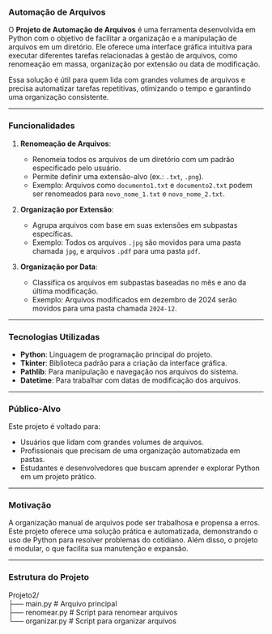 ### **Automação de Arquivos**

O **Projeto de Automação de Arquivos** é uma ferramenta desenvolvida em Python com o objetivo de facilitar a organização e a manipulação de arquivos em um diretório. Ele oferece uma interface gráfica intuitiva para executar diferentes tarefas relacionadas à gestão de arquivos, como renomeação em massa, organização por extensão ou data de modificação. 

Essa solução é útil para quem lida com grandes volumes de arquivos e precisa automatizar tarefas repetitivas, otimizando o tempo e garantindo uma organização consistente.

---

### **Funcionalidades**
1. **Renomeação de Arquivos**:
   - Renomeia todos os arquivos de um diretório com um padrão especificado pelo usuário.
   - Permite definir uma extensão-alvo (ex.: `.txt`, `.png`).
   - Exemplo: Arquivos como `documento1.txt` e `documento2.txt` podem ser renomeados para `novo_nome_1.txt` e `novo_nome_2.txt`.

2. **Organização por Extensão**:
   - Agrupa arquivos com base em suas extensões em subpastas específicas.
   - Exemplo: Todos os arquivos `.jpg` são movidos para uma pasta chamada `jpg`, e arquivos `.pdf` para uma pasta `pdf`.

3. **Organização por Data**:
   - Classifica os arquivos em subpastas baseadas no mês e ano da última modificação.
   - Exemplo: Arquivos modificados em dezembro de 2024 serão movidos para uma pasta chamada `2024-12`.

---

### **Tecnologias Utilizadas**
- **Python**: Linguagem de programação principal do projeto.
- **Tkinter**: Biblioteca padrão para a criação da interface gráfica.
- **Pathlib**: Para manipulação e navegação nos arquivos do sistema.
- **Datetime**: Para trabalhar com datas de modificação dos arquivos.

---

### **Público-Alvo**
Este projeto é voltado para:
- Usuários que lidam com grandes volumes de arquivos.
- Profissionais que precisam de uma organização automatizada em pastas.
- Estudantes e desenvolvedores que buscam aprender e explorar Python em um projeto prático.

---

### **Motivação**
A organização manual de arquivos pode ser trabalhosa e propensa a erros. Este projeto oferece uma solução prática e automatizada, demonstrando o uso de Python para resolver problemas do cotidiano. Além disso, o projeto é modular, o que facilita sua manutenção e expansão.

---

### **Estrutura do Projeto**
Projeto2/<br>
├── main.py          # Arquivo principal<br>
├── renomear.py      # Script para renomear arquivos<br>
└── organizar.py     # Script para organizar arquivos<br>
